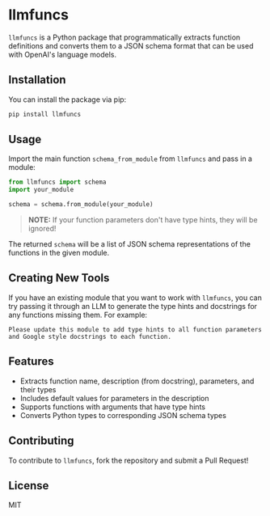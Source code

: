 # llmfuncs

`llmfuncs` is a Python package that programmatically extracts function definitions and converts them to a JSON schema format that can be used with OpenAI's language models.

## Installation

You can install the package via pip:

```bash
pip install llmfuncs
```

## Usage

Import the main function `schema_from_module` from `llmfuncs` and pass in a module:

```python
from llmfuncs import schema
import your_module

schema = schema.from_module(your_module)
```

> **NOTE:** If your function parameters don't have type hints, they will be ignored!

The returned `schema` will be a list of JSON schema representations of the functions in the given module.

## Creating New Tools

If you have an existing module that you want to work with `llmfuncs`, you can try passing it through an LLM
to generate the type hints and docstrings for any functions missing them. For example:
```
Please update this module to add type hints to all function parameters and Google style docstrings to each function.
```


## Features

- Extracts function name, description (from docstring), parameters, and their types
- Includes default values for parameters in the description
- Supports functions with arguments that have type hints
- Converts Python types to corresponding JSON schema types

## Contributing

To contribute to `llmfuncs`, fork the repository and submit a Pull Request!

## License

MIT